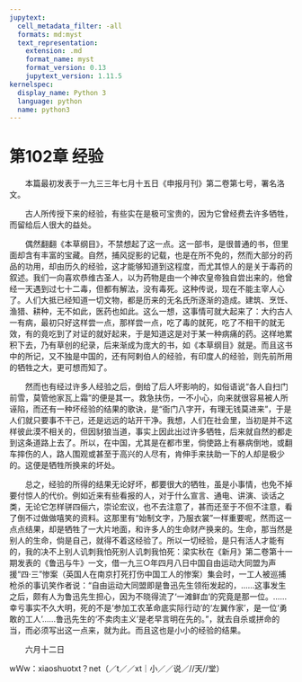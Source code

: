 ```yaml
---
jupytext:
  cell_metadata_filter: -all
  formats: md:myst
  text_representation:
    extension: .md
    format_name: myst
    format_version: 0.13
    jupytext_version: 1.11.5
kernelspec:
  display_name: Python 3
  language: python
  name: python3
---
```

# 第102章  经验 

　　本篇最初发表于一九三三年七月十五日《申报月刊》第二卷第七号，署名洛文。 

　　古人所传授下来的经验，有些实在是极可宝贵的，因为它曾经费去许多牺牲，而留给后人很大的益处。 

　　偶然翻翻《本草纲目》，不禁想起了这一点。这一部书，是很普通的书，但里面却含有丰富的宝藏。自然，捕风捉影的记载，也是在所不免的，然而大部分的药品的功用，却由历久的经验，这才能够知道到这程度，而尤其惊人的是关于毒药的叙述。我们一向喜欢恭维古圣人，以为药物是由一个神农皇帝独自尝出来的，他曾经一天遇到过七十二毒，但都有解法，没有毒死。这种传说，现在不能主宰人心了。人们大抵已经知道一切文物，都是历来的无名氏所逐渐的造成。建筑、烹饪、渔猎、耕种，无不如此，医药也如此。这么一想，这事情可就大起来了：大约古人一有病，最初只好这样尝一点，那样尝一点，吃了毒的就死，吃了不相干的就无效，有的竟吃到了对证的就好起来，于是知道这是对于某一种病痛的药。这样地累积下去，乃有草创的纪录，后来渐成为庞大的书，如《本草纲目》就是。而且这书中的所记，又不独是中国的，还有阿剌伯人的经验，有印度人的经验，则先前所用的牺牲之大，更可想而知了。 

　　然而也有经过许多人经验之后，倒给了后人坏影响的，如俗语说“各人自扫门前雪，莫管他家瓦上霜”的便是其一。救急扶伤，一不小心，向来就很容易被人所诬陷，而还有一种坏经验的结果的歌诀，是“衙门八字开，有理无钱莫进来”，于是人们就只要事不干己，还是远远的站开干净。我想，人们在社会里，当初是并不这样彼此漠不相关的，但因豺狼当道，事实上因此出过许多牺牲，后来就自然的都走到这条道路上去了。所以，在中国，尤其是在都市里，倘使路上有暴病倒地，或翻车摔伤的人，路人围观或甚至于高兴的人尽有，肯伸手来扶助一下的人却是极少的。这便是牺牲所换来的坏处。 

　　总之，经验的所得的结果无论好坏，都要很大的牺牲，虽是小事情，也免不掉要付惊人的代价。例如近来有些看报的人，对于什么宣言、通电、讲演、谈话之类，无论它怎样骈四俪六，崇论宏议，也不去注意了，甚而还至于不但不注意，看了倒不过做做嘻笑的资料。这那里有“始制文字，乃服衣裳”一样重要呢，然而这一点点结果，却是牺牲了一大片地面，和许多人的生命财产换来的。生命，那当然是别人的生命，倘是自己，就得不着这经验了。所以一切经验，是只有活人才能有的，我的决不上别人讥刺我怕死别人讥刺我怕死：梁实秋在《新月》第二卷第十一期发表的《鲁迅与牛》一文，借一九三○年四月八日中国自由运动大同盟为声援“四·三”惨案（英国人在南京打死打伤中国工人的惨案）集会时，一工人被巡捕枪杀的事讥笑作者说：“自由运动大同盟即是鲁迅先生领衔发起的，……这事发生之后，颇有人为鲁迅先生担心，因为不晓得流了‘一滩鲜血’的究竟是那一位。……幸亏事实不久大明，死的不是‘参加工农革命底实际行动’的‘左翼作家’，是一位‘勇敢的工人’……鲁迅先生的‘不卖肉主义’是老早言明在先的。”，就去自杀或拼命的当，而必须写出这一点来，就为此。而且这也是小小的经验的结果。 

　　六月十二日 

wＷw：xiaoshuotxt？net（／t／／xt｜小／／说／//天//堂） 

